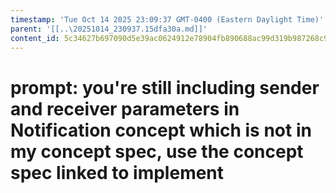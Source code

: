 ```yaml
---
timestamp: 'Tue Oct 14 2025 23:09:37 GMT-0400 (Eastern Daylight Time)'
parent: '[[..\20251014_230937.15dfa30a.md]]'
content_id: 5c34627b697090d5e39ac0624912e78904fb890688ac99d319b987268c91a5ab
---
```


# prompt: you're still including sender and receiver parameters in Notification concept which is not in my concept spec, use the concept spec linked to implement
